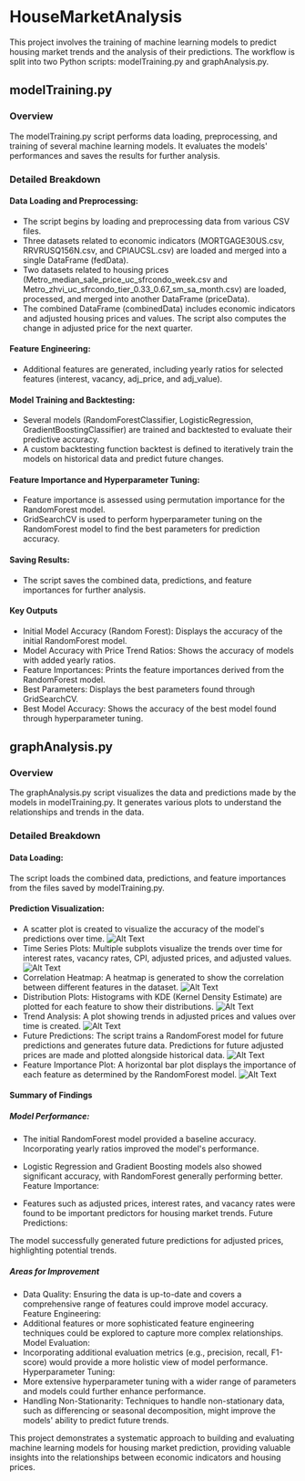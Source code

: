 # HouseMarketAnalysis
This project involves the training of machine learning models to predict housing market trends and the analysis of their predictions. The workflow is split into two Python scripts: modelTraining.py and graphAnalysis.py.

## modelTraining.py
### Overview
The modelTraining.py script performs data loading, preprocessing, and training of several machine learning models. It evaluates the models' performances and saves the results for further analysis.

### Detailed Breakdown
#### Data Loading and Preprocessing:
* The script begins by loading and preprocessing data from various CSV files.
* Three datasets related to economic indicators (MORTGAGE30US.csv, RRVRUSQ156N.csv, and CPIAUCSL.csv) are loaded and merged into a single DataFrame (fedData).
* Two datasets related to housing prices (Metro_median_sale_price_uc_sfrcondo_week.csv and Metro_zhvi_uc_sfrcondo_tier_0.33_0.67_sm_sa_month.csv) are loaded, processed, and merged into another DataFrame (priceData).
* The combined DataFrame (combinedData) includes economic indicators and adjusted housing prices and values. The script also computes the change in adjusted price for the next quarter.
#### Feature Engineering:
* Additional features are generated, including yearly ratios for selected features (interest, vacancy, adj_price, and adj_value).

#### Model Training and Backtesting:
* Several models (RandomForestClassifier, LogisticRegression, GradientBoostingClassifier) are trained and backtested to evaluate their predictive accuracy.
* A custom backtesting function backtest is defined to iteratively train the models on historical data and predict future changes.

#### Feature Importance and Hyperparameter Tuning:

* Feature importance is assessed using permutation importance for the RandomForest model.
* GridSearchCV is used to perform hyperparameter tuning on the RandomForest model to find the best parameters for prediction accuracy.
#### Saving Results:

* The script saves the combined data, predictions, and feature importances for further analysis.
#### Key Outputs
* Initial Model Accuracy (Random Forest): Displays the accuracy of the initial RandomForest model.
* Model Accuracy with Price Trend Ratios: Shows the accuracy of models with added yearly ratios.
* Feature Importances: Prints the feature importances derived from the RandomForest model.
* Best Parameters: Displays the best parameters found through GridSearchCV.
* Best Model Accuracy: Shows the accuracy of the best model found through hyperparameter tuning.
## graphAnalysis.py
### Overview
The graphAnalysis.py script visualizes the data and predictions made by the models in modelTraining.py. It generates various plots to understand the relationships and trends in the data.

### Detailed Breakdown
#### Data Loading:

The script loads the combined data, predictions, and feature importances from the files saved by modelTraining.py.
#### Prediction Visualization:

* A scatter plot is created to visualize the accuracy of the model's predictions over time.
![Alt Text](Figure_1.png)
* Time Series Plots: Multiple subplots visualize the trends over time for interest rates, vacancy rates, CPI, adjusted prices, and adjusted values.
![Alt Text](Figure_3.png)
* Correlation Heatmap: A heatmap is generated to show the correlation between different features in the dataset.
![Alt Text](Figure_4.png)
* Distribution Plots: Histograms with KDE (Kernel Density Estimate) are plotted for each feature to show their distributions.
![Alt Text](Figure_5.png)
* Trend Analysis: A plot showing trends in adjusted prices and values over time is created.
![Alt Text](Figure_6.png)
* Future Predictions: The script trains a RandomForest model for future predictions and generates future data. Predictions for future adjusted prices are made and plotted alongside historical data.
![Alt Text](Figure_8.png)
* Feature Importance Plot: A horizontal bar plot displays the importance of each feature as determined by the RandomForest model.
![Alt Text](FeatureImportance.png)


#### Summary of Findings
##### Model Performance:

* The initial RandomForest model provided a baseline accuracy. Incorporating yearly ratios improved the model's performance.
* Logistic Regression and Gradient Boosting models also showed significant accuracy, with RandomForest generally performing better.
Feature Importance:

* Features such as adjusted prices, interest rates, and vacancy rates were found to be important predictors for housing market trends.
Future Predictions:

The model successfully generated future predictions for adjusted prices, highlighting potential trends.

##### Areas for Improvement
* Data Quality: Ensuring the data is up-to-date and covers a comprehensive range of features could improve model accuracy.
Feature Engineering:
* Additional features or more sophisticated feature engineering techniques could be explored to capture more complex relationships.
Model Evaluation:
* Incorporating additional evaluation metrics (e.g., precision, recall, F1-score) would provide a more holistic view of model performance.
Hyperparameter Tuning:
* More extensive hyperparameter tuning with a wider range of parameters and models could further enhance performance.
* Handling Non-Stationarity: Techniques to handle non-stationary data, such as differencing or seasonal decomposition, might improve the models' ability to predict future trends.


This project demonstrates a systematic approach to building and evaluating machine learning models for housing market prediction, providing valuable insights into the relationships between economic indicators and housing prices.
